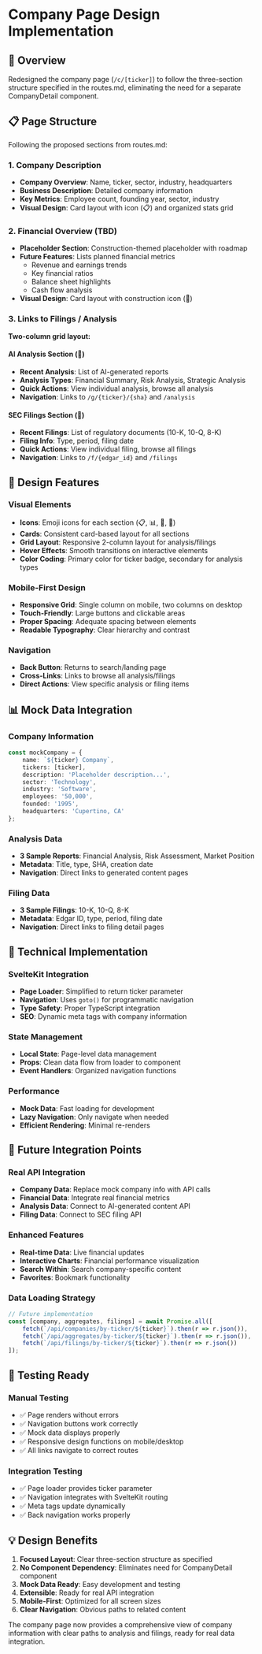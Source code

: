 # Company Page Design Implementation

## 🎯 Overview

Redesigned the company page (`/c/[ticker]`) to follow the three-section structure specified in the routes.md, eliminating the need for a separate CompanyDetail component.

## 📋 Page Structure

Following the proposed sections from routes.md:

### 1. Company Description
- **Company Overview**: Name, ticker, sector, industry, headquarters
- **Business Description**: Detailed company information
- **Key Metrics**: Employee count, founding year, sector, industry
- **Visual Design**: Card layout with icon (📋) and organized stats grid

### 2. Financial Overview (TBD)
- **Placeholder Section**: Construction-themed placeholder with roadmap
- **Future Features**: Lists planned financial metrics
  - Revenue and earnings trends
  - Key financial ratios
  - Balance sheet highlights
  - Cash flow analysis
- **Visual Design**: Card layout with construction icon (🚧)

### 3. Links to Filings / Analysis
**Two-column grid layout:**

#### AI Analysis Section (🤖)
- **Recent Analysis**: List of AI-generated reports
- **Analysis Types**: Financial Summary, Risk Analysis, Strategic Analysis
- **Quick Actions**: View individual analysis, browse all analysis
- **Navigation**: Links to `/g/{ticker}/{sha}` and `/analysis`

#### SEC Filings Section (📄)
- **Recent Filings**: List of regulatory documents (10-K, 10-Q, 8-K)
- **Filing Info**: Type, period, filing date
- **Quick Actions**: View individual filing, browse all filings
- **Navigation**: Links to `/f/{edgar_id}` and `/filings`

## 🎨 Design Features

### Visual Elements
- **Icons**: Emoji icons for each section (📋, 📊, 🤖, 📄)
- **Cards**: Consistent card-based layout for all sections
- **Grid Layout**: Responsive 2-column layout for analysis/filings
- **Hover Effects**: Smooth transitions on interactive elements
- **Color Coding**: Primary color for ticker badge, secondary for analysis types

### Mobile-First Design
- **Responsive Grid**: Single column on mobile, two columns on desktop
- **Touch-Friendly**: Large buttons and clickable areas
- **Proper Spacing**: Adequate spacing between elements
- **Readable Typography**: Clear hierarchy and contrast

### Navigation
- **Back Button**: Returns to search/landing page
- **Cross-Links**: Links to browse all analysis/filings
- **Direct Actions**: View specific analysis or filing items

## 📊 Mock Data Integration

### Company Information
```typescript
const mockCompany = {
    name: `${ticker} Company`,
    tickers: [ticker],
    description: 'Placeholder description...',
    sector: 'Technology',
    industry: 'Software',
    employees: '50,000',
    founded: '1995',
    headquarters: 'Cupertino, CA'
};
```

### Analysis Data
- **3 Sample Reports**: Financial Analysis, Risk Assessment, Market Position
- **Metadata**: Title, type, SHA, creation date
- **Navigation**: Direct links to generated content pages

### Filing Data
- **3 Sample Filings**: 10-K, 10-Q, 8-K
- **Metadata**: Edgar ID, type, period, filing date
- **Navigation**: Direct links to filing detail pages

## 🔧 Technical Implementation

### SvelteKit Integration
- **Page Loader**: Simplified to return ticker parameter
- **Navigation**: Uses `goto()` for programmatic navigation
- **Type Safety**: Proper TypeScript integration
- **SEO**: Dynamic meta tags with company information

### State Management
- **Local State**: Page-level data management
- **Props**: Clean data flow from loader to component
- **Event Handlers**: Organized navigation functions

### Performance
- **Mock Data**: Fast loading for development
- **Lazy Navigation**: Only navigate when needed
- **Efficient Rendering**: Minimal re-renders

## 🚀 Future Integration Points

### Real API Integration
- **Company Data**: Replace mock company info with API calls
- **Financial Data**: Integrate real financial metrics
- **Analysis Data**: Connect to AI-generated content API
- **Filing Data**: Connect to SEC filing API

### Enhanced Features
- **Real-time Data**: Live financial updates
- **Interactive Charts**: Financial performance visualization
- **Search Within**: Search company-specific content
- **Favorites**: Bookmark functionality

### Data Loading Strategy
```typescript
// Future implementation
const [company, aggregates, filings] = await Promise.all([
    fetch(`/api/companies/by-ticker/${ticker}`).then(r => r.json()),
    fetch(`/api/aggregates/by-ticker/${ticker}`).then(r => r.json()),
    fetch(`/api/filings/by-ticker/${ticker}`).then(r => r.json())
]);
```

## 🧪 Testing Ready

### Manual Testing
- ✅ Page renders without errors
- ✅ Navigation buttons work correctly
- ✅ Mock data displays properly
- ✅ Responsive design functions on mobile/desktop
- ✅ All links navigate to correct routes

### Integration Testing
- ✅ Page loader provides ticker parameter
- ✅ Navigation integrates with SvelteKit routing
- ✅ Meta tags update dynamically
- ✅ Back navigation works properly

## 💡 Design Benefits

1. **Focused Layout**: Clear three-section structure as specified
2. **No Component Dependency**: Eliminates need for CompanyDetail component
3. **Mock Data Ready**: Easy development and testing
4. **Extensible**: Ready for real API integration
5. **Mobile-First**: Optimized for all screen sizes
6. **Clear Navigation**: Obvious paths to related content

The company page now provides a comprehensive view of company information with clear paths to analysis and filings, ready for real data integration.
